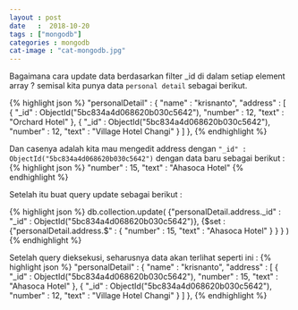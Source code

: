 ```yaml
---
layout : post
date   :  2018-10-20
tags : ["mongodb"]
categories : mongodb
cat-image : "cat-mongodb.jpg"
---
```


Bagaimana cara update data berdasarkan filter _id di dalam setiap element array ?
semisal kita punya data `personal detail` sebagai berikut.

{% highlight json %}
"personalDetail" : {
    "name" : "krisnanto",
    "address" : [
        {
            "_id" : ObjectId("5bc834a4d068620b030c5642"),
            "number" : 12,
            "text" : "Orchard Hotel"
        },
        {
            "_id" : ObjectId("5bc834a4d068620b030c5642"),
            "number" : 12,
            "text" : "Village Hotel Changi"
        }
    ]
},
{% endhighlight %}

Dan casenya adalah kita mau mengedit address dengan `"_id" : ObjectId("5bc834a4d068620b030c5642")` dengan data baru
sebagai berikut :
{% highlight json %}
"number" : 15,
"text" : "Ahasoca Hotel"
{% endhighlight %}

Setelah itu buat query update sebagai berikut :

{% highlight json %}
db.collection.update(
   {"personalDetail.address._id" : "_id" : ObjectId("5bc834a4d068620b030c5642")},
   {$set : {"personalDetail.address.$" : {
                "number" : 15,
                "text" : "Ahasoca Hotel"
            }
        }
    }
)
{% endhighlight %}

Setelah query dieksekusi, seharusnya data akan terlihat seperti ini :
{% highlight json %}
"personalDetail" : {
    "name" : "krisnanto",
    "address" : [
        {
            "_id" : ObjectId("5bc834a4d068620b030c5642"),
            "number" : 15,
            "text" : "Ahasoca Hotel"
        },
        {
            "_id" : ObjectId("5bc834a4d068620b030c5642"),
            "number" : 12,
            "text" : "Village Hotel Changi"
        }
    ]
},
{% endhighlight %}




